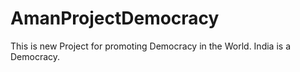 # AmanProjectDemocracy
This is new Project for promoting Democracy in the World.
India is a Democracy.